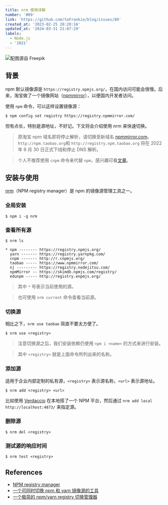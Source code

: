 ```yaml
---
title: nrm 使用详解
number: '#89'
link: 'https://github.com/toFrankie/blog/issues/89'
created_at: '2023-02-25 20:20:16'
updated_at: '2024-03-31 21:07:29'
labels:
  - Node.js
  - '2021'
---
```

![配图源自 Freepik](https://upload-images.jianshu.io/upload_images/5128488-4bf31641acfac032.jpg?imageMogr2/auto-orient/strip%7CimageView2/2/w/1240)

## 背景

npm 默认镜像源是 `https://registry.npmjs.org/`，在国内访问可能会很慢。后来，淘宝做了一个镜像网站（[npmmirror](https://www.npmmirror.com/)），以便国内开发者访问。

使用 `npm` 命令，可以这样设置镜像源：

```shell
$ npm config set registry https://registry.npmmirror.com/
```

但有点长，特别是源地址，不好记。下文将会介绍使用 nrm 来快速切换。

> 原淘宝 npm 域名即将停止解析，请切换至新域名 [npmmirror.com](http://www.npmmirror.com/)。`http://npm.taobao.org`和 `http://registry.npm.taobao.org` 将在 2022 年 6 月 30 日正式下线和停止 DNS 解析。

> 个人不推荐使用 `cnpm` 命令来代替 `npm`，感兴趣可看[文章](https://github.com/toFrankie/blog/issues/82)。
## 安装与使用

[nrm](https://github.com/Pana/nrm)（NPM registry manager）是 npm 的镜像源管理工具之一。

### 全局安装

```shell
$ npm i -g nrm
```

### 查看所有源

```shell
$ nrm ls

* npm -------- https://registry.npmjs.org/
  yarn ------- https://registry.yarnpkg.com/
  cnpm ------- http://r.cnpmjs.org/
  taobao ----- https://www.npmmirror.com/
  nj --------- https://registry.nodejitsu.com/
  npmMirror -- https://skimdb.npmjs.com/registry/
  edunpm ----- http://registry.enpmjs.org/
```

> 其中 `*` 号表示当前使用的源。

> 也可使用 `nrm current` 命令查看当前源。

### 切换源

相比之下，`nrm use taobao` 简直不要太方便了。

```shell
$ nrm use <registry>
```

> 注意切换源之后，我们安装依赖仍使用 `npm i <name>` 的方式来进行安装。

> 其中 `<registry>` 就是上面命令所列出来的名称。

### 添加源

适用于企业内部定制的私有源，`<registry>` 表示源名称，`<url>` 表示源地址。

```shell
$ nrm add <registry> <url>
```

比如使用 [Verdaccio](https://github.com/toFrankie/blog/issues/90) 在本地搭了一个 NPM 平台，然后通过 `nrm add local http://localhost:4873/` 来指定源。

### 删除源

```shell
$ nrm del <registry>
```

### 测试源的响应时间

```shell
$ nrm test <registry>
```

## References

* [NPM registry manager](https://github.com/Pana/nrm)
* [一个可同时切换 npm 和 yarn 镜像源的工具](https://github.com/toFrankie/blog/issues/91)
* [一个极简的 npm/yarn registry 切换管理器](https://www.yunyoujun.cn/posts/nnrm-new-nrm)
